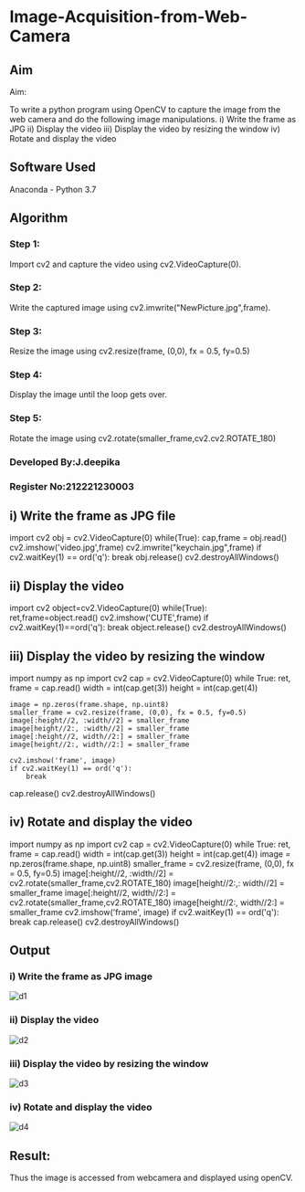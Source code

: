 # Image-Acquisition-from-Web-Camera
## Aim
 
Aim:
 
To write a python program using OpenCV to capture the image from the web camera and do the following image manipulations.
i) Write the frame as JPG 
ii) Display the video 
iii) Display the video by resizing the window
iv) Rotate and display the video

## Software Used
Anaconda - Python 3.7
## Algorithm
### Step 1:
Import cv2 and capture the video using cv2.VideoCapture(0).

### Step 2:
Write the captured image using cv2.imwrite("NewPicture.jpg",frame).

### Step 3:
Resize the image using cv2.resize(frame, (0,0), fx = 0.5, fy=0.5)

### Step 4:
Display the image until the loop gets over.

### Step 5:
Rotate the image using cv2.rotate(smaller_frame,cv2.cv2.ROTATE_180)

### Developed By:J.deepika
### Register No:212221230003

## i) Write the frame as JPG file
import cv2
obj = cv2.VideoCapture(0)
while(True):
    cap,frame = obj.read()
    cv2.imshow('video.jpg',frame)
    cv2.imwrite("keychain.jpg",frame)
    if cv2.waitKey(1) == ord('q'):
        break
obj.release()
cv2.destroyAllWindows()

## ii) Display the video
import cv2
object=cv2.VideoCapture(0)
while(True):
    ret,frame=object.read()
    cv2.imshow('CUTE',frame)
    if cv2.waitKey(1)==ord('q'):
        break
object.release()
cv2.destroyAllWindows()



## iii) Display the video by resizing the window
import numpy as np
import cv2
cap = cv2.VideoCapture(0)
while True:
    ret, frame = cap.read()
    width = int(cap.get(3))
    height = int(cap.get(4))
    
    image = np.zeros(frame.shape, np.uint8)
    smaller_frame = cv2.resize(frame, (0,0), fx = 0.5, fy=0.5)
    image[:height//2, :width//2] = smaller_frame
    image[height//2:, :width//2] = smaller_frame
    image[:height//2, width//2:] = smaller_frame
    image[height//2:, width//2:] = smaller_frame

    cv2.imshow('frame', image)
    if cv2.waitKey(1) == ord('q'):
        break
cap.release()
cv2.destroyAllWindows()

## iv) Rotate and display the video
import numpy as np
import cv2
cap = cv2.VideoCapture(0)
while True:
    ret, frame = cap.read()
    width = int(cap.get(3))
    height = int(cap.get(4))
    image = np.zeros(frame.shape, np.uint8)
    smaller_frame = cv2.resize(frame, (0,0), fx = 0.5, fy=0.5)
    image[:height//2, :width//2] = cv2.rotate(smaller_frame,cv2.ROTATE_180)
    image[height//2:,: width//2] = smaller_frame
    image[:height//2, width//2:] = cv2.rotate(smaller_frame,cv2.ROTATE_180)
    image[height//2:, width//2:] = smaller_frame
    cv2.imshow('frame', image)
    if cv2.waitKey(1) == ord('q'):
        break
cap.release()
cv2.destroyAllWindows()




## Output

### i) Write the frame as JPG image
![d1](https://user-images.githubusercontent.com/94747031/226684147-87adb00f-cf71-4132-a9d4-405ce4711bc9.png)


### ii) Display the video
![d2](https://user-images.githubusercontent.com/94747031/226684263-31d391ce-0818-4520-a083-d58800c14340.png)

### iii) Display the video by resizing the window
![d3](https://user-images.githubusercontent.com/94747031/226684255-cb0ac7f1-ebc1-43ac-8040-18936ad4fd9c.png)



### iv) Rotate and display the video
![d4](https://user-images.githubusercontent.com/94747031/226684240-75caccae-fb8e-464e-a3fc-9b1bc16b55a8.png)





## Result:
Thus the image is accessed from webcamera and displayed using openCV.
